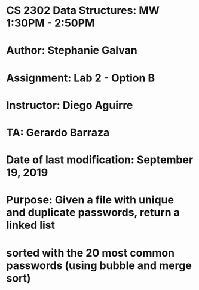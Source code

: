 # CS 2302 Data Structures: MW 1:30PM - 2:50PM
# Author: Stephanie Galvan
# Assignment: Lab 2 - Option B
# Instructor: Diego Aguirre
# TA: Gerardo Barraza
# Date of last modification: September 19, 2019
# Purpose: Given a file with unique and duplicate passwords, return a linked list
#          sorted with the 20 most common passwords (using bubble and merge sort)

